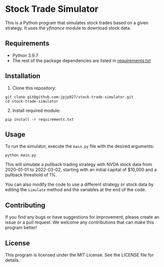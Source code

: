 # Stock Trade Simulator

This is a Python program that simulates stock trades based on a given strategy. It uses the *yfinance* module to download stock data.

## Requirements
* Python 3.9.7
* The rest of the package dependencies are listed in [requirements.txt](requirements.txt)
## Installation

1. Clone this repository:

```bash=
git clone git@github.com:jpjp927/stock-trade-simulator.git
cd stock-trade-simulator
```

2. Install required module:

```bash=
pip install -r requirements.txt
```

## Usage

To run the simulator, execute the `main.py` file with the desired arguments:

```
python main.py 
```

This will simulate a pullback trading strategy with NVDA stock data from 2020-01-01 to 2022-03-02, starting with an initial capital of $10,000 and a pullback threshold of 1%.

You can also modify the code to use a different strategy or stock data by editing the `simulate` method and the variables at the end of the code.

## Contributing

If you find any bugs or have suggestions for improvement, please create an issue or a pull request. We welcome any contributions that can make this program better!

## License

This program is licensed under the MIT License. See the LICENSE file for details.
